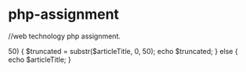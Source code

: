 # php-assignment
//web technology php assignment.
<?php
// Q10.
// Scenario: You are developing a blog platform where 
// users can    
// publish articles. However, you want to implement a 
// feature that    
// Limits the length of article titles to 50 characters. Write a 
// PHP    
// script that checks the length of the article title and 
// truncates it to    
// 50 characters if it exceeds the limit.

$articleTitle = "Hello Guys this is my very long title,
                 Hello Guys this is my very long title,
                 Hello Guys this is my very long title";

if (strlen($articleTitle) > 50) {
    $truncated = substr($articleTitle, 0, 50);
    echo $truncated;
} else {
    echo $articleTitle;
}


